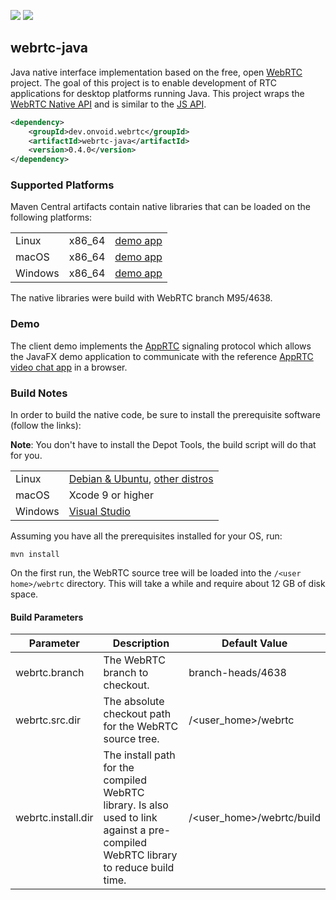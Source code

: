 [![](https://github.com/devopvoid/webrtc-java/workflows/Maven%20CI/badge.svg)](https://github.com/devopvoid/webrtc-java/actions)
[![](https://img.shields.io/maven-central/v/dev.onvoid.webrtc/webrtc-java.svg?label=Maven%20Central&logo=apache-maven)](https://search.maven.org/search?q=g:%22dev.onvoid.webrtc%22%20AND%20a:%22webrtc-java%22)

## webrtc-java

Java native interface implementation based on the free, open [WebRTC](https://webrtc.org) project. The goal of this project is to enable development of RTC applications for desktop platforms running Java. This project wraps the [WebRTC Native API](https://webrtc.github.io/webrtc-org/native-code/native-apis) and is similar to the [JS API](https://w3c.github.io/webrtc-pc).

```xml
<dependency>
    <groupId>dev.onvoid.webrtc</groupId>
    <artifactId>webrtc-java</artifactId>
    <version>0.4.0</version>
</dependency>
```

### Supported Platforms
Maven Central artifacts contain native libraries that can be loaded on the following platforms:

<table>
  <tr>
    <td>Linux</td>
    <td>x86_64</td>
    <td><a href="https://github.com/devopvoid/webrtc-java/releases/download/v0.4.0/webrtc-javafx-demo-0.4.0-linux-x86_64.jar">demo app</a></td>
  </tr>
  <tr>
    <td>macOS</td>
    <td>x86_64</td>
    <td><a href="https://github.com/devopvoid/webrtc-java/releases/download/v0.4.0/webrtc-javafx-demo-0.4.0-macos-x86_64.jar">demo app</a></td>
  </tr>
  <tr>
    <td>Windows</td>
    <td>x86_64</td>
    <td><a href="https://github.com/devopvoid/webrtc-java/releases/download/v0.4.0/webrtc-javafx-demo-0.4.0-windows-x86_64.jar">demo app</a></td>
  </tr>
</table>

The native libraries were build with WebRTC branch M95/4638.

### Demo

The client demo implements the [AppRTC](https://github.com/webrtc/apprtc) signaling protocol which allows the JavaFX demo application to communicate with the reference [AppRTC video chat app](https://appr.tc) in a browser.

### Build Notes

In order to build the native code, be sure to install the prerequisite software (follow the links):

**Note**: You don't have to install the Depot Tools, the build script will do that for you.

<table>
  <tr>
    <td>Linux</td>
    <td><a href="https://webrtc.googlesource.com/src/+/refs/heads/master/docs/native-code/development/prerequisite-sw/index.md#linux-ubuntu_debian">Debian & Ubuntu</a>, <a href="https://chromium.googlesource.com/chromium/src/+/master/docs/linux/build_instructions.md#notes">other distros</a></td>
  </tr>
  <tr>
    <td>macOS</td>
    <td>Xcode 9 or higher</td>
  </tr>
  <tr>
    <td>Windows</td>
    <td><a href="https://chromium.googlesource.com/chromium/src/+/master/docs/windows_build_instructions.md#visual-studio">Visual Studio</a></td>
  </tr>
</table>

Assuming you have all the prerequisites installed for your OS, run:

```
mvn install
```

On the first run, the WebRTC source tree will be loaded into the `/<user home>/webrtc` directory. This will take a while and require about 12 GB of disk space.

#### Build Parameters

| Parameter          | Description                                            | Default Value               |
| ------------------ | ------------------------------------------------------ | --------------------------- |
| webrtc.branch      | The WebRTC branch to checkout.                         | branch-heads/4638           |
| webrtc.src.dir     | The absolute checkout path for the WebRTC source tree. | /\<user_home\>/webrtc       |
| webrtc.install.dir | The install path for the compiled WebRTC library. Is also used to link against a pre-compiled WebRTC library to reduce build time. | /\<user_home\>/webrtc/build |
